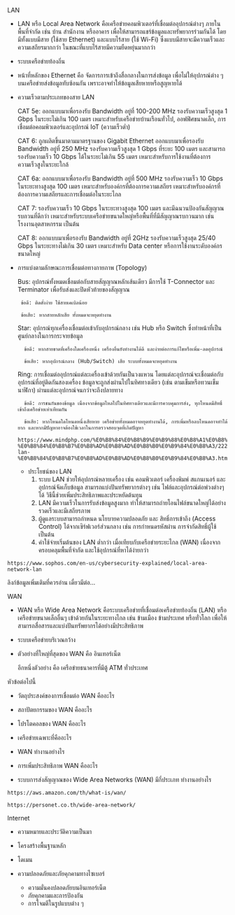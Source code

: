 LAN

- LAN หรือ Local Area Network คือเครือข่ายคอมพิวเตอร์ที่เชื่อมต่ออุปกรณ์ต่างๆ ภายในพื้นที่จำกัด เช่น บ้าน สำนักงาน หรืออาคาร เพื่อให้สามารถแชร์ข้อมูลและทรัพยากรร่วมกันได้ โดยมีทั้งแบบมีสาย (ใช้สาย Ethernet) และแบบไร้สาย (ใช้ Wi-Fi) ซึ่งแบบมีสายจะมีความเร็วและความเสถียรมากกว่า ในขณะที่แบบไร้สายมีความยืดหยุ่นมากกว่า
  
- ระบบเครือข่ายท้องถิ่น

- หน้าที่หลักของ Ethernet คือ จัดการการเข้าถึงสื่อกลางในการส่งข้อมูล เพื่อไม่ให้อุปกรณ์ต่าง ๆ บนเครือข่ายส่งข้อมูลทับซ้อนกัน เพราะอาจทำให้ข้อมูลเสียหายหรือสูญหายได้ 
  
- ความเร็วตามประเภทของสาย LAN
  
  CAT 5e: ออกแบบมาเพื่อรองรับ Bandwidth อยู่ที่ 100-200 MHz รองรับความเร็วสูงสุด 1 Gbps ในระยะไม่เกิน 100 เมตร เหมาะสำหรับเครือข่ายบ้านเรือนทั่วไป, ออฟฟิศขนาดเล็ก, การเชื่อมต่อคอมพิวเตอร์และอุปกรณ์ IoT (ความเร็วต่ำ)

  CAT 6: ถูกผลิตขึ้นมาตามมาตรฐานของ Gigabit Ethernet ออกแบบมาเพื่อรองรับ Bandwidth อยู่ที่ 250 MHz รองรับความเร็วสูงสุด 1 Gbps ที่ระยะ 100 เมตร และสามารถรองรับความเร็ว 10 Gbps ได้ในระยะไม่เกิน 55 เมตร เหมาะสำหรับการใช้งานที่ต้องการความเร็วสูงในระยะใกล้
  
  CAT 6a: ออกแบบมาเพื่อรองรับ Bandwidth อยู่ที่ 500 MHz รองรับความเร็ว 10 Gbps ในระยะทางสูงสุด 100 เมตร เหมาะสำหรับองค์กรที่ต้องการความเสถียร เหมาะสำหรับองค์กรที่ต้องการความเสถียรและการเชื่อมต่อในระยะไกล
  
  CAT 7: รองรับความเร็ว 10 Gbps ในระยะทางสูงสุด 100 เมตร และมีฉนวนป้องกันสัญญาณรบกวนที่ดีกว่า เหมาะสำหรับระบบเครือข่ายขนาดใหญ่หรือพื้นที่ที่มีสัญญาณรบกวนมาก เช่น โรงงานอุตสาหกรรม เป็นต้น
  
  CAT 8: ออกแบบมาเพื่อรองรับ Bandwidth อยู่ที่ 2GHz รองรับความเร็วสูงสุด 25/40 Gbps ในระยะทางไม่เกิน 30 เมตร เหมาะสำหรับ Data center หรือการใช้งานระดับองค์กรขนาดใหญ่

- การแบ่งตามลักษณะการเชื่อมต่อทางกายภาพ (Topology)
  
  Bus: อุปกรณ์ทั้งหมดเชื่อมต่อกับสายสัญญาณหลักเส้นเดียว มีการใช้ T-Connector และ Terminator เพื่อรับส่งและปิดหัวท้ายของสัญญาณ
  
       ข้อดี: ติดตั้งง่าย ใช้สายเคเบิลน้อย
  
       ข้อเสีย: หากสายหลักเสีย ทั้งหมดจะหยุดทำงาน
  
  Star: อุปกรณ์ทุกเครื่องเชื่อมต่อเข้ากับอุปกรณ์กลาง เช่น Hub หรือ Switch ซึ่งทำหน้าที่เป็นศูนย์กลางในการกระจายข้อมูล
  
        ข้อดี: หากสายขาดที่เครื่องใดเครื่องหนึ่ง เครื่องอื่นยังทำงานได้ดี และง่ายต่อการแก้ไขหรือเพิ่ม-ลดอุปกรณ์
  
        ข้อเสีย: หากอุปกรณ์กลาง (Hub/Switch) เสีย ระบบทั้งหมดจะหยุดทำงาน
  
  Ring: การเชื่อมต่ออุปกรณ์แต่ละเครื่องเข้าด้วยกันเป็นวงแหวน โดยแต่ละอุปกรณ์จะเชื่อมต่อกับอุปกรณ์ที่อยู่ติดกันสองเครื่อง ข้อมูลจะถูกส่งผ่านไปในทิศทางเดียว (เช่น ตามเข็มหรือทวนเข็มนาฬิกา) ผ่านแต่ละอุปกรณ์จนกว่าจะถึงปลายทาง
  
        ข้อดี: การชนกันของข้อมูล เนื่องจากข้อมูลไหลไปในทิศทางเดียวและมีการควบคุมการส่ง, ทุกโหนดมีสิทธิ์เข้าถึงเครือข่ายเท่าเทียมกัน
  
        ข้อเสีย: หากโหนดใดโหนดหนึ่งเสียหาย เครือข่ายทั้งหมดอาจหยุดทำงานได้, การเพิ่มหรือลบโหนดอาจทำได้ยาก และหากมีปัญหาอาจต้องใช้เวลาในการตรวจสอบจุดที่เกิดปัญหา
  ```
  https://www.mindphp.com/%E0%B8%84%E0%B8%B9%E0%B9%88%E0%B8%A1%E0%B8%B7%E0%B8%AD/73-%E0%B8%84%E0%B8%B7%E0%B8%AD%E0%B8%AD%E0%B8%B0%E0%B9%84%E0%B8%A3/2222-lan-%E0%B8%84%E0%B8%B7%E0%B8%AD%E0%B8%AD%E0%B8%B0%E0%B9%84%E0%B8%A3.html
  ```
  - ประโยชน์ของ LAN
    1. ระบบ LAN ช่วยให้อุปกรณ์หลายเครื่อง เช่น คอมพิวเตอร์ เครื่องพิมพ์ สแกนเนอร์ และอุปกรณ์จัดเก็บข้อมูล สามารถแบ่งปันทรัพยากรต่างๆ เช่น ไฟล์และอุปกรณ์ต่อพ่วงต่างๆ ได้ วิธีนี้ช่วยเพิ่มประสิทธิภาพและประหยัดต้นทุน
    2. LAN มีความเร็วในการรับส่งข้อมูลสูงมาก ทำให้สามารถถ่ายโอนไฟล์ขนาดใหญ่ได้อย่างรวดเร็วและมีเสถียรภาพ
    3. ผู้ดูแลระบบสามารถกำหนด นโยบายความปลอดภัย และ สิทธิ์การเข้าถึง (Access Control) ได้จากเซิร์ฟเวอร์ส่วนกลาง เช่น การกำหนดรหัสผ่าน การจำกัดสิทธิ์ผู้ใช้ เป็นต้น
    4. ค่าใช้จ่ายเริ่มต้นของ LAN ต่ำกว่า เมื่อเทียบกับเครือข่ายระยะไกล (WAN) เนื่องจากครอบคลุมพื้นที่จำกัด และใช้อุปกรณ์ที่หาได้ง่ายกว่า
 ```
 https://www.sophos.com/en-us/cybersecurity-explained/local-area-network-lan
 ```
  ลิงก์ข้อมูลเพิ่มเติมที่ควรอ่าน
เดี๋ยวมีต่อ...


WAN

- WAN หรือ Wide Area Network คือระบบเครือข่ายที่เชื่อมต่อเครือข่ายท้องถิ่น (LAN) หรือเครือข่ายขนาดเล็กอื่นๆ เข้าด้วยกันในระยะทางไกล เช่น ข้ามเมือง ข้ามประเทศ หรือทั่วโลก เพื่อให้สามารถสื่อสารและแบ่งปันทรัพยากรได้อย่างมีประสิทธิภาพ

- ระบบเครือข่ายบริเวณกว้าง
  
- ตัวอย่างที่ใหญ่ที่สุดของ WAN คือ อินเทอร์เน็ต
  
  อีกหนึ่งตัวอย่าง คือ เครือข่ายธนาคารที่มีตู้ ATM ทั่วประเทศ
  
หัวข้อต่อไปนี้

- วัตถุประสงค์ของการเชื่อมต่อ WAN คืออะไร

-  สถาปัตยกรรมของ WAN คืออะไร

- โปรโตคอลของ WAN คืออะไร

- เครือข่ายเฉพาะที่คืออะไร

- WAN ทำงานอย่างไร

- การเพิ่มประสิทธิภาพ WAN คืออะไร

- ระบบการส่งสัญญาณของ Wide Area Networks (WAN) มีกี่ประเภท ทำงานอย่างไร

```
https://aws.amazon.com/th/what-is/wan/
```
```
https://personet.co.th/wide-area-network/
```

Internet

- ความหมายและประวัติความเป็นมา

- โครงสร้างพื้นฐานหลัก

- โดเมน

- ความปลอดภัยและภัยคุกคามทางไซเบอร์
  - ความมั่นคงปลอดภัยบนอินเทอร์เน็ต
  - ภัยคุกคามและการป้องกัน
  - การโจมตีในรูปแบบต่าง ๆ

